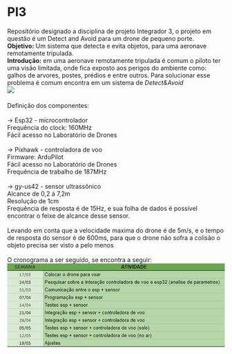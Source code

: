 # PI3
Repositório designado a disciplina de projeto Integrador 3, o projeto em questão é um Detect and Avoid para um drone de pequeno porte.
<br><b>Objetivo:</b> Um sistema que detecta e evita objetos, para uma aeronave remotamente tripulada.
<br><b>Introdução:</b> em uma aeronave remotamente tripulada é comum o piloto ter uma visão limitada, onde fica exposto aos perigos do ambiente como: galhos de arvores, postes, prédios e entre outros. Para solucionar esse problema é comum encontra em um sistema de <i>Detect&Avoid</i>
<br><img src="imagens/diagramadeblocos(1).png">
<br>
<br>Definição dos componentes:
<br>
<br>→ Esp32 - microcontrolador
<br>  Frequência do clock: 160MHz
<br>  Fácil acesso no Laboratório de Drones
<br>
<br>→ Pixhawk - controladora de voo 
<br>  Firmware: ArduPilot
<br>  Fácil acesso no Laboratório de Drones
<br>  Frequência de trabalho de 187MHz
<br>
<br>→ gy-us42 - sensor ultrassônico 
<br>  Alcance de 0,2 á 7,2m 
<br>  Resolução de 1cm
<br>  Frequência de resposta é de 15Hz, e sua folha de dados é possível encontrar o feixe de alcance desse sensor.
<br>
<br>Levando em conta que a velocidade maxima do drone é de 5m/s, e o tempo de resposta do sensor é de 600ms, para que o drone não sofra a colisão o objeto precisa ser visto a pelo menos  
<br>O cronograma a ser seguido, se encontra a seguir:
<br><img src="imagens/image.png">

